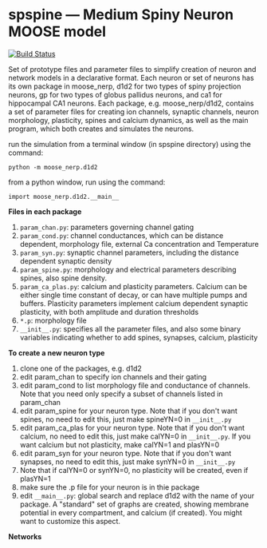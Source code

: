 # spspine — Medium Spiny Neuron MOOSE model

[![Build Status](https://semaphoreci.com/api/v1/neurord/spspine/branches/master/badge.svg)](https://semaphoreci.com/neurord/spspine)

Set of prototype files and parameter files to simplify creation of neuron and network models in a declarative format.
Each neuron or set of neurons has its own package in moose_nerp, d1d2 for two types of spiny projection neurons, gp for two types of globus pallidus neurons, and ca1 for hippocampal CA1 neurons.
Each package, e.g. moose_nerp/d1d2, contains a set of parameter files for creating ion channels, synaptic channels, neuron morphology, plasticity, spines and calcium dynamics, as well as the main program, which both creates and simulates the neurons.

run the simulation from a terminal window (in spspine directory) using the command:

  `python -m moose_nerp.d1d2`

from a python window, run using the command:

  `import moose_nerp.d1d2.__main__`

**Files in each package**

1. `param_chan.py`: parameters governing channel gating
2. `param_cond.py`: channel conductances, which can be distance dependent, morphology file, external Ca concentration and Temperature
3. `param_syn.py`: synaptic channel parameters, including the distance dependent synaptic density
4. `param_spine.py`: morphology and electrical parameters describing spines, also spine density.
5. `param_ca_plas.py`: calcium and plasticity parameters.  Calcium can be either single time constant of decay, or can have multiple pumps and buffers.  Plasticity parameters implement calcium dependent synaptic plasticity, with both amplitude and duration thresholds
6. `*.p`: morphology file
7. `__init__.py`: specifies all the parameter files, and also some binary variables indicating whether to add spines, synapses, calcium, plasticity

**To create a new neuron type**

1. clone one of the packages, e.g. d1d2 
2. edit param_chan to specify ion channels and their gating
3. edit param_cond to list morphology file and conductance of channels.  Note that you need only specify a subset of channels listed in param_chan
4. edit param_spine for your neuron type.  Note that if you don't want spines, no need to edit this, just make spineYN=0 in `__init__.py`
5. edit param_ca_plas for your neuron type.  Note that if you don't want calcium, no need to edit this, just make calYN=0 in `__init__.py`.  If you want calcium but not plasticity, make calYN=1 and plasYN=0
6. edit param_syn for your neuron type.  Note that if you don't want synapses, no need to edit this, just make synYN=0 in `__init__.py`
7. Note that if calYN=0 or synYN=0, no plasticity will be created, even if plasYN=1
8. make sure the .p file for your neuron is in thie package
9. edit `__main__.py`: global search and replace d1d2 with the name of your package. A "standard" set of graphs are created, showing membrane potential in every compartment, and calcium (if created).  You might want to customize this aspect.

**Networks**
